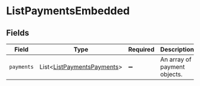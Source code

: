 # ListPaymentsEmbedded


## Fields

| Field                                                                          | Type                                                                           | Required                                                                       | Description                                                                    |
| ------------------------------------------------------------------------------ | ------------------------------------------------------------------------------ | ------------------------------------------------------------------------------ | ------------------------------------------------------------------------------ |
| `payments`                                                                     | List\<[ListPaymentsPayments](../../models/operations/ListPaymentsPayments.md)> | :heavy_minus_sign:                                                             | An array of payment objects.                                                   |
